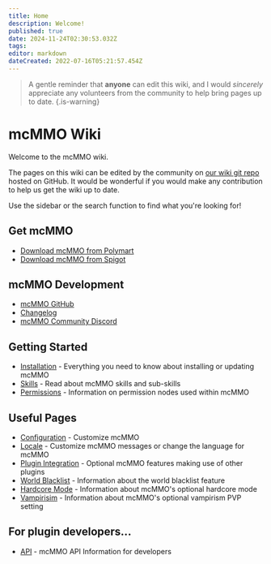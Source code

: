 ```yaml
---
title: Home
description: Welcome!
published: true
date: 2024-11-24T02:30:53.032Z
tags: 
editor: markdown
dateCreated: 2022-07-16T05:21:57.454Z
---
```


> A gentle reminder that **anyone** can edit this wiki, and I would *sincerely* appreciate any volunteers from the community to help bring pages up to date.
{.is-warning}

# mcMMO Wiki

Welcome to the mcMMO wiki.

The pages on this wiki can be edited by the community on [our wiki git repo](https://github.com/mcMMO-Dev/mcmmo-wiki-repo) hosted on GitHub.
It would be wonderful if you would make any contribution to help us get the wiki up to date.

Use the sidebar or the search function to find what you're looking for!

## Get mcMMO
- [Download mcMMO from Polymart](https://polymart.org/resource/mcmmo.727)
- [Download mcMMO from Spigot](https://www.spigotmc.org/resources/official-mcmmo-original-author-returns.64348/)
## mcMMO Development
- [mcMMO GitHub](https://github.com/mcMMO-Dev/mcMMO)
- [Changelog](https://github.com/mcMMO-Dev/mcMMO/blob/master/Changelog.txt)
- [mcMMO Community Discord](https://discord.gg/mcmmo)

## Getting Started

- [Installation](/installation) - Everything you need to know about installing or updating mcMMO
- [Skills](/skills) - Read about mcMMO skills and sub-skills
- [Permissions](/permissions) - Information on permission nodes used within mcMMO

## Useful Pages

- [Configuration](/config) - Customize mcMMO
- [Locale](/locale) - Customize mcMMO messages or change the language for mcMMO
- [Plugin Integration](/plugin-integration/plugin-support) - Optional mcMMO features making use of other plugins
- [World Blacklist](/config/world-blacklist) - Information about the world blacklist feature
- [Hardcore Mode](/config/hardcore-mode) - Information about mcMMO's optional hardcore mode
- [Vampirisim](/config/vampirism) - Information about mcMMO's optional vampirism PVP setting

## For plugin developers...

- [API](/api/mcmmo-api) - mcMMO API Information for developers